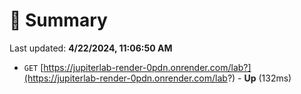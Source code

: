 # 📖 Summary
Last updated: **4/22/2024, 11:06:50 AM**

- `GET` [https://jupiterlab-render-0pdn.onrender.com/lab?](https://jupiterlab-render-0pdn.onrender.com/lab?) - **Up** (132ms)
